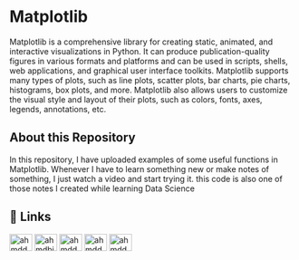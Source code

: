 
# Matplotlib

Matplotlib is a comprehensive library for creating static, animated, and interactive visualizations in Python. It can produce publication-quality figures in various formats and platforms and can be used in scripts, shells, web applications, and graphical user interface toolkits. Matplotlib supports many types of plots, such as line plots, scatter plots, bar charts, pie charts, histograms, box plots, and more. Matplotlib also allows users to customize the visual style and layout of their plots, such as colors, fonts, axes, legends, annotations, etc. 


## About this Repository

In this repository, I have uploaded examples of some useful functions in Matplotlib. Whenever I have to learn something new or make notes of something, I just watch a video and start trying it. this code is also one of those notes I created while learning Data Science
## 🔗 Links
<p align="left">
<a href="https://twitter.com/ahmddbilall" target="blank"><img align="center" src="https://raw.githubusercontent.com/rahuldkjain/github-profile-readme-generator/master/src/images/icons/Social/twitter.svg" alt="ahmddbilall" height="30" width="40" /></a>
<a href="https://linkedin.com/in/ahmdbilal81" target="blank"><img align="center" src="https://raw.githubusercontent.com/rahuldkjain/github-profile-readme-generator/master/src/images/icons/Social/linked-in-alt.svg" alt="ahmdbilal81" height="30" width="40" /></a>
<a href="https://fb.com/ahmddbilall" target="blank"><img align="center" src="https://raw.githubusercontent.com/rahuldkjain/github-profile-readme-generator/master/src/images/icons/Social/facebook.svg" alt="ahmddbilall" height="30" width="40" /></a>
<a href="https://instagram.com/ahmddbilall" target="blank"><img align="center" src="https://raw.githubusercontent.com/rahuldkjain/github-profile-readme-generator/master/src/images/icons/Social/instagram.svg" alt="ahmddbilall" height="30" width="40" /></a>
<a href="https://www.leetcode.com/ahmddbilall" target="blank"><img align="center" src="https://raw.githubusercontent.com/rahuldkjain/github-profile-readme-generator/master/src/images/icons/Social/leet-code.svg" alt="ahmddbilall" height="30" width="40" /></a>
</p>
